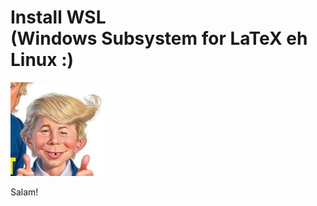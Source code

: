 <h1>Install WSL<br>(Windows Subsystem for LaTeX eh Linux :)</h1>

<img src="pictures/aen.jpg" width="150">

Salam!


<!---
https://docs.microsoft.com/en-us/windows/wsl/install-win10
-->
